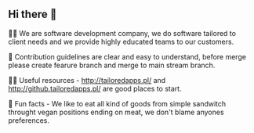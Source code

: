 ## Hi there 👋

🙋‍♀️ We are software development company, we do software tailored to client needs and we provide highly educated teams to our customers.

🌈 Contribution guidelines are clear and easy to understand, before merge please create fearure branch and merge to main stream branch.

👩‍💻 Useful resources - http://tailoredapps.pl/ and http://github.tailoredapps.pl/ are good places to start.

🍿 Fun facts - We like to eat all kind of goods from simple sandwitch throught vegan positions ending on meat, we don't blame anyones preferences.


